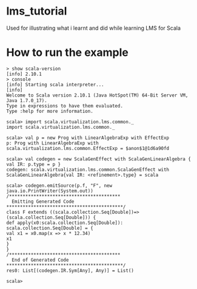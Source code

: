 lms_tutorial
============

Used for illustrating what i learnt and did while learning LMS for Scala

How to run the example
======================
    > show scala-version
    [info] 2.10.1
    > console
    [info] Starting scala interpreter...
    [info]
    Welcome to Scala version 2.10.1 (Java HotSpot(TM) 64-Bit Server VM, Java 1.7.0_17).
    Type in expressions to have them evaluated.
    Type :help for more information.
    
    scala> import scala.virtualization.lms.common._
    import scala.virtualization.lms.common._
    
    scala> val p = new Prog with LinearAlgebraExp with EffectExp
    p: Prog with LinearAlgebraExp with scala.virtualization.lms.common.EffectExp = $anon$1@1d6a90fd
    
    scala> val codegen = new ScalaGenEffect with ScalaGenLinearAlgebra { val IR: p.type = p }
    codegen: scala.virtualization.lms.common.ScalaGenEffect with ScalaGenLinearAlgebra{val IR: <refinement>.type} = scala
    
    scala> codegen.emitSource(p.f, "F", new java.io.PrintWriter(System.out))
    /*****************************************
      Emitting Generated Code
    *******************************************/
    class F extends ((scala.collection.Seq[Double])=>(scala.collection.Seq[Double])) {
    def apply(x0:scala.collection.Seq[Double]): scala.collection.Seq[Double] = {
    val x1 = x0.map(x => x * 12.34)
    x1
    }
    }
    /*****************************************
      End of Generated Code
    *******************************************/
    res0: List[(codegen.IR.Sym[Any], Any)] = List()
    
    scala>
